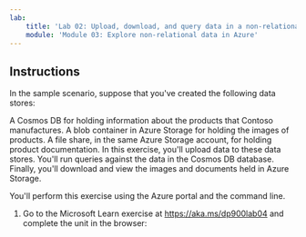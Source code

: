 ```yaml
---
lab:
    title: 'Lab 02: Upload, download, and query data in a non-relational data store'
    module: 'Module 03: Explore non-relational data in Azure'
---
```


## Instructions
In the sample scenario, suppose that you've created the following data stores:

A Cosmos DB for holding information about the products that Contoso manufactures.
A blob container in Azure Storage for holding the images of products.
A file share, in the same Azure Storage account, for holding product documentation.
In this exercise, you'll upload data to these data stores. You'll run queries against the data in the Cosmos DB database. Finally, you'll download and view the images and documents held in Azure Storage.

You'll perform this exercise using the Azure portal and the command line.

1.	Go to the Microsoft Learn exercise at https://aka.ms/dp900lab04 and complete the unit in the browser: 
